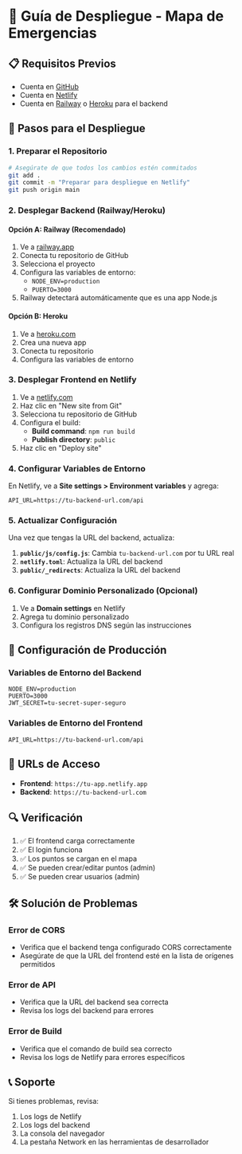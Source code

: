 # 🚀 Guía de Despliegue - Mapa de Emergencias

## 📋 Requisitos Previos

- Cuenta en [GitHub](https://github.com)
- Cuenta en [Netlify](https://netlify.com)
- Cuenta en [Railway](https://railway.app) o [Heroku](https://heroku.com) para el backend

## 🎯 Pasos para el Despliegue

### 1. Preparar el Repositorio

```bash
# Asegúrate de que todos los cambios estén commitados
git add .
git commit -m "Preparar para despliegue en Netlify"
git push origin main
```

### 2. Desplegar Backend (Railway/Heroku)

#### Opción A: Railway (Recomendado)
1. Ve a [railway.app](https://railway.app)
2. Conecta tu repositorio de GitHub
3. Selecciona el proyecto
4. Configura las variables de entorno:
   - `NODE_ENV=production`
   - `PUERTO=3000`
5. Railway detectará automáticamente que es una app Node.js

#### Opción B: Heroku
1. Ve a [heroku.com](https://heroku.com)
2. Crea una nueva app
3. Conecta tu repositorio
4. Configura las variables de entorno

### 3. Desplegar Frontend en Netlify

1. Ve a [netlify.com](https://netlify.com)
2. Haz clic en "New site from Git"
3. Selecciona tu repositorio de GitHub
4. Configura el build:
   - **Build command**: `npm run build`
   - **Publish directory**: `public`
5. Haz clic en "Deploy site"

### 4. Configurar Variables de Entorno

En Netlify, ve a **Site settings > Environment variables** y agrega:

```
API_URL=https://tu-backend-url.com/api
```

### 5. Actualizar Configuración

Una vez que tengas la URL del backend, actualiza:

1. **`public/js/config.js`**: Cambia `tu-backend-url.com` por tu URL real
2. **`netlify.toml`**: Actualiza la URL del backend
3. **`public/_redirects`**: Actualiza la URL del backend

### 6. Configurar Dominio Personalizado (Opcional)

1. Ve a **Domain settings** en Netlify
2. Agrega tu dominio personalizado
3. Configura los registros DNS según las instrucciones

## 🔧 Configuración de Producción

### Variables de Entorno del Backend

```env
NODE_ENV=production
PUERTO=3000
JWT_SECRET=tu-secret-super-seguro
```

### Variables de Entorno del Frontend

```env
API_URL=https://tu-backend-url.com/api
```

## 📱 URLs de Acceso

- **Frontend**: `https://tu-app.netlify.app`
- **Backend**: `https://tu-backend-url.com`

## 🔍 Verificación

1. ✅ El frontend carga correctamente
2. ✅ El login funciona
3. ✅ Los puntos se cargan en el mapa
4. ✅ Se pueden crear/editar puntos (admin)
5. ✅ Se pueden crear usuarios (admin)

## 🛠️ Solución de Problemas

### Error de CORS
- Verifica que el backend tenga configurado CORS correctamente
- Asegúrate de que la URL del frontend esté en la lista de orígenes permitidos

### Error de API
- Verifica que la URL del backend sea correcta
- Revisa los logs del backend para errores

### Error de Build
- Verifica que el comando de build sea correcto
- Revisa los logs de Netlify para errores específicos

## 📞 Soporte

Si tienes problemas, revisa:
1. Los logs de Netlify
2. Los logs del backend
3. La consola del navegador
4. La pestaña Network en las herramientas de desarrollador


